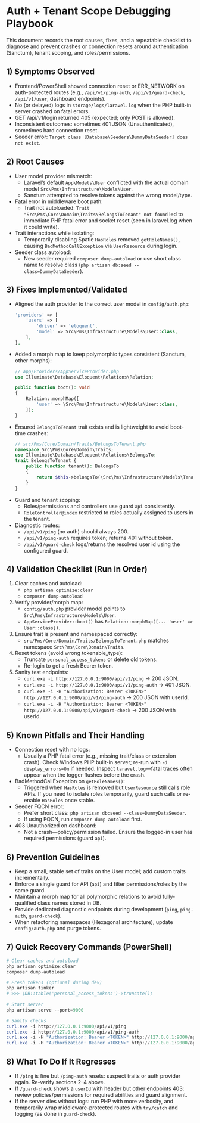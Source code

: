 # Auth + Tenant Scope Debugging Playbook

This document records the root causes, fixes, and a repeatable checklist to diagnose and prevent crashes or connection resets around authentication (Sanctum), tenant scoping, and roles/permissions.

## 1) Symptoms Observed
- Frontend/PowerShell showed connection reset or ERR_NETWORK on auth-protected routes (e.g., `/api/v1/ping-auth`, `/api/v1/guard-check`, `/api/v1/user`, dashboard endpoints).
- No (or delayed) logs in `storage/logs/laravel.log` when the PHP built-in server crashed on fatal errors.
- GET /api/v1/login returned 405 (expected; only POST is allowed).
- Inconsistent outcomes: sometimes 401 JSON (Unauthenticated), sometimes hard connection reset.
- Seeder error: `Target class [Database\Seeders\DummyDataSeeder] does not exist`.

## 2) Root Causes
- User model provider mismatch:
  - Laravel’s default `App\Models\User` conflicted with the actual domain model `Src\Pms\Infrastructure\Models\User`.
  - Sanctum attempted to resolve tokens against the wrong model/type.
- Fatal error in middleware boot path:
  - Trait not autoloaded: `Trait "Src\Pms\Core\Domain\Traits\BelongsToTenant" not found` led to immediate PHP fatal error and socket reset (seen in laravel.log when it could write).
- Trait interactions while isolating:
  - Temporarily disabling Spatie `HasRoles` removed `getRoleNames()`, causing `BadMethodCallException` via `UserResource` during login.
- Seeder class autoload:
  - New seeder required `composer dump-autoload` or use short class name to resolve class (`php artisan db:seed --class=DummyDataSeeder`).

## 3) Fixes Implemented/Validated
- Aligned the auth provider to the correct user model in `config/auth.php`:
  ```php
  'providers' => [
      'users' => [
          'driver' => 'eloquent',
          'model' => Src\Pms\Infrastructure\Models\User::class,
      ],
  ],
  ```
- Added a morph map to keep polymorphic types consistent (Sanctum, other morphs):
  ```php
  // app/Providers/AppServiceProvider.php
  use Illuminate\Database\Eloquent\Relations\Relation;

  public function boot(): void
  {
      Relation::morphMap([
          'user' => \Src\Pms\Infrastructure\Models\User::class,
      ]);
  }
  ```
- Ensured `BelongsToTenant` trait exists and is lightweight to avoid boot-time crashes:
  ```php
  // src/Pms/Core/Domain/Traits/BelongsToTenant.php
  namespace Src\Pms\Core\Domain\Traits;
  use Illuminate\Database\Eloquent\Relations\BelongsTo;
  trait BelongsToTenant {
      public function tenant(): BelongsTo
      {
          return $this->belongsTo(\Src\Pms\Infrastructure\Models\Tenant::class, 'tenant_id');
      }
  }
  ```
- Guard and tenant scoping:
  - Roles/permissions and controllers use guard `api` consistently.
  - `RoleController@index` restricted to roles actually assigned to users in the tenant.
- Diagnostic routes:
  - `/api/v1/ping` (no auth) should always 200.
  - `/api/v1/ping-auth` requires token; returns 401 without token.
  - `/api/v1/guard-check` logs/returns the resolved user id using the configured guard.

## 4) Validation Checklist (Run in Order)
1) Clear caches and autoload:
   - `php artisan optimize:clear`
   - `composer dump-autoload`
2) Verify provider/morph map:
   - `config/auth.php` provider model points to `Src\Pms\Infrastructure\Models\User`.
   - `AppServiceProvider::boot()` has `Relation::morphMap([... 'user' => User::class])`.
3) Ensure trait is present and namespaced correctly:
   - `src/Pms/Core/Domain/Traits/BelongsToTenant.php` matches namespace `Src\Pms\Core\Domain\Traits`.
4) Reset tokens (avoid wrong tokenable_type):
   - Truncate `personal_access_tokens` or delete old tokens.
   - Re-login to get a fresh Bearer token.
5) Sanity test endpoints:
   - `curl.exe -i http://127.0.0.1:9000/api/v1/ping` → 200 JSON.
   - `curl.exe -i http://127.0.0.1:9000/api/v1/ping-auth` → 401 JSON.
   - `curl.exe -i -H "Authorization: Bearer <TOKEN>" http://127.0.0.1:9000/api/v1/ping-auth` → 200 JSON with userId.
   - `curl.exe -i -H "Authorization: Bearer <TOKEN>" http://127.0.0.1:9000/api/v1/guard-check` → 200 JSON with userId.

## 5) Known Pitfalls and Their Handling
- Connection reset with no logs:
  - Usually a PHP fatal error (e.g., missing trait/class or extension crash). Check Windows PHP built-in server; re-run with `-d display_errors=On` if needed. Inspect `laravel.log`—fatal traces often appear when the logger flushes before the crash.
- BadMethodCallException on `getRoleNames()`:
  - Triggered when `HasRoles` is removed but `UserResource` still calls role APIs. If you need to isolate roles temporarily, guard such calls or re-enable `HasRoles` once stable.
- Seeder FQCN error:
  - Prefer short class: `php artisan db:seed --class=DummyDataSeeder`.
  - If using FQCN, run `composer dump-autoload` first.
- 403 Unauthorized on dashboard:
  - Not a crash—policy/permission failed. Ensure the logged-in user has required permissions (guard `api`).

## 6) Prevention Guidelines
- Keep a small, stable set of traits on the User model; add custom traits incrementally.
- Enforce a single guard for API (`api`) and filter permissions/roles by the same guard.
- Maintain a morph map for all polymorphic relations to avoid fully-qualified class names stored in DB.
- Provide dedicated diagnostic endpoints during development (`ping`, `ping-auth`, `guard-check`).
- When refactoring namespaces (Hexagonal architecture), update `config/auth.php` and purge tokens.

## 7) Quick Recovery Commands (PowerShell)
```powershell
# Clear caches and autoload
php artisan optimize:clear
composer dump-autoload

# Fresh tokens (optional during dev)
php artisan tinker
# >>> \DB::table('personal_access_tokens')->truncate();

# Start server
php artisan serve --port=9000

# Sanity checks
curl.exe -i http://127.0.0.1:9000/api/v1/ping
curl.exe -i http://127.0.0.1:9000/api/v1/ping-auth
curl.exe -i -H "Authorization: Bearer <TOKEN>" http://127.0.0.1:9000/api/v1/ping-auth
curl.exe -i -H "Authorization: Bearer <TOKEN>" http://127.0.0.1:9000/api/v1/guard-check
```

## 8) What To Do If It Regresses
- If `/ping` is fine but `/ping-auth` resets: suspect traits or auth provider again. Re-verify sections 2–4 above.
- If `/guard-check` shows a `userId` with header but other endpoints 403: review policies/permissions for required abilities and guard alignment.
- If the server dies without logs: run PHP with more verbosity, and temporarily wrap middleware-protected routes with `try/catch` and logging (as done in `guard-check`).
